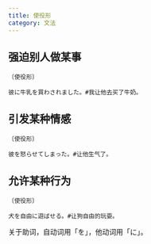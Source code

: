 ```yaml
---
title: 使役形
category: 文法
---
```


## 强迫别人做某事

`〔使役形〕`

```example
彼に牛乳を買わされました。#我让他去买了牛奶。
```

## 引发某种情感

`〔使役形〕`

```example
彼を怒らせてしまった。#让他生气了。
```

## 允许某种行为

`〔使役形〕`

```example
犬を自由に遊ばせる。#让狗自由的玩耍。
```

关于助词，自动词用「を」，他动词用「に」。
